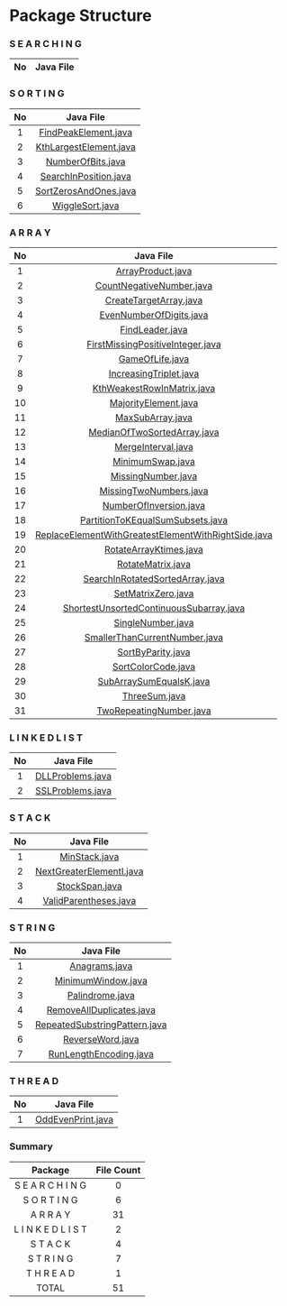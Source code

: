 # Package Structure

###  S E A R C H I N G
No|Java File|
:---:|:---:|

###  S O R T I N G
No|Java File|
:---:|:---:|
1|[FindPeakElement.java](https://github.com/ganeshannt/LetsImplementTheDSA/tree/master/src/main/java/com/practise/algorithm/sorting/problem/FindPeakElement.java)|
2|[KthLargestElement.java](https://github.com/ganeshannt/LetsImplementTheDSA/tree/master/src/main/java/com/practise/algorithm/sorting/problem/KthLargestElement.java)|
3|[NumberOfBits.java](https://github.com/ganeshannt/LetsImplementTheDSA/tree/master/src/main/java/com/practise/algorithm/sorting/problem/NumberOfBits.java)|
4|[SearchInPosition.java](https://github.com/ganeshannt/LetsImplementTheDSA/tree/master/src/main/java/com/practise/algorithm/sorting/problem/SearchInPosition.java)|
5|[SortZerosAndOnes.java](https://github.com/ganeshannt/LetsImplementTheDSA/tree/master/src/main/java/com/practise/algorithm/sorting/problem/SortZerosAndOnes.java)|
6|[WiggleSort.java](https://github.com/ganeshannt/LetsImplementTheDSA/tree/master/src/main/java/com/practise/algorithm/sorting/problem/WiggleSort.java)|

###  A R R A Y
No|Java File|
:---:|:---:|
1|[ArrayProduct.java](https://github.com/ganeshannt/LetsImplementTheDSA/tree/master/src/main/java/com/practise/ds/array/problem/ArrayProduct.java)|
2|[CountNegativeNumber.java](https://github.com/ganeshannt/LetsImplementTheDSA/tree/master/src/main/java/com/practise/ds/array/problem/CountNegativeNumber.java)|
3|[CreateTargetArray.java](https://github.com/ganeshannt/LetsImplementTheDSA/tree/master/src/main/java/com/practise/ds/array/problem/CreateTargetArray.java)|
4|[EvenNumberOfDigits.java](https://github.com/ganeshannt/LetsImplementTheDSA/tree/master/src/main/java/com/practise/ds/array/problem/EvenNumberOfDigits.java)|
5|[FindLeader.java](https://github.com/ganeshannt/LetsImplementTheDSA/tree/master/src/main/java/com/practise/ds/array/problem/FindLeader.java)|
6|[FirstMissingPositiveInteger.java](https://github.com/ganeshannt/LetsImplementTheDSA/tree/master/src/main/java/com/practise/ds/array/problem/FirstMissingPositiveInteger.java)|
7|[GameOfLife.java](https://github.com/ganeshannt/LetsImplementTheDSA/tree/master/src/main/java/com/practise/ds/array/problem/GameOfLife.java)|
8|[IncreasingTriplet.java](https://github.com/ganeshannt/LetsImplementTheDSA/tree/master/src/main/java/com/practise/ds/array/problem/IncreasingTriplet.java)|
9|[KthWeakestRowInMatrix.java](https://github.com/ganeshannt/LetsImplementTheDSA/tree/master/src/main/java/com/practise/ds/array/problem/KthWeakestRowInMatrix.java)|
10|[MajorityElement.java](https://github.com/ganeshannt/LetsImplementTheDSA/tree/master/src/main/java/com/practise/ds/array/problem/MajorityElement.java)|
11|[MaxSubArray.java](https://github.com/ganeshannt/LetsImplementTheDSA/tree/master/src/main/java/com/practise/ds/array/problem/MaxSubArray.java)|
12|[MedianOfTwoSortedArray.java](https://github.com/ganeshannt/LetsImplementTheDSA/tree/master/src/main/java/com/practise/ds/array/problem/MedianOfTwoSortedArray.java)|
13|[MergeInterval.java](https://github.com/ganeshannt/LetsImplementTheDSA/tree/master/src/main/java/com/practise/ds/array/problem/MergeInterval.java)|
14|[MinimumSwap.java](https://github.com/ganeshannt/LetsImplementTheDSA/tree/master/src/main/java/com/practise/ds/array/problem/MinimumSwap.java)|
15|[MissingNumber.java](https://github.com/ganeshannt/LetsImplementTheDSA/tree/master/src/main/java/com/practise/ds/array/problem/MissingNumber.java)|
16|[MissingTwoNumbers.java](https://github.com/ganeshannt/LetsImplementTheDSA/tree/master/src/main/java/com/practise/ds/array/problem/MissingTwoNumbers.java)|
17|[NumberOfInversion.java](https://github.com/ganeshannt/LetsImplementTheDSA/tree/master/src/main/java/com/practise/ds/array/problem/NumberOfInversion.java)|
18|[PartitionToKEqualSumSubsets.java](https://github.com/ganeshannt/LetsImplementTheDSA/tree/master/src/main/java/com/practise/ds/array/problem/PartitionToKEqualSumSubsets.java)|
19|[ReplaceElementWithGreatestElementWithRightSide.java](https://github.com/ganeshannt/LetsImplementTheDSA/tree/master/src/main/java/com/practise/ds/array/problem/ReplaceElementWithGreatestElementWithRightSide.java)|
20|[RotateArrayKtimes.java](https://github.com/ganeshannt/LetsImplementTheDSA/tree/master/src/main/java/com/practise/ds/array/problem/RotateArrayKtimes.java)|
21|[RotateMatrix.java](https://github.com/ganeshannt/LetsImplementTheDSA/tree/master/src/main/java/com/practise/ds/array/problem/RotateMatrix.java)|
22|[SearchInRotatedSortedArray.java](https://github.com/ganeshannt/LetsImplementTheDSA/tree/master/src/main/java/com/practise/ds/array/problem/SearchInRotatedSortedArray.java)|
23|[SetMatrixZero.java](https://github.com/ganeshannt/LetsImplementTheDSA/tree/master/src/main/java/com/practise/ds/array/problem/SetMatrixZero.java)|
24|[ShortestUnsortedContinuousSubarray.java](https://github.com/ganeshannt/LetsImplementTheDSA/tree/master/src/main/java/com/practise/ds/array/problem/ShortestUnsortedContinuousSubarray.java)|
25|[SingleNumber.java](https://github.com/ganeshannt/LetsImplementTheDSA/tree/master/src/main/java/com/practise/ds/array/problem/SingleNumber.java)|
26|[SmallerThanCurrentNumber.java](https://github.com/ganeshannt/LetsImplementTheDSA/tree/master/src/main/java/com/practise/ds/array/problem/SmallerThanCurrentNumber.java)|
27|[SortByParity.java](https://github.com/ganeshannt/LetsImplementTheDSA/tree/master/src/main/java/com/practise/ds/array/problem/SortByParity.java)|
28|[SortColorCode.java](https://github.com/ganeshannt/LetsImplementTheDSA/tree/master/src/main/java/com/practise/ds/array/problem/SortColorCode.java)|
29|[SubArraySumEqualsK.java](https://github.com/ganeshannt/LetsImplementTheDSA/tree/master/src/main/java/com/practise/ds/array/problem/SubArraySumEqualsK.java)|
30|[ThreeSum.java](https://github.com/ganeshannt/LetsImplementTheDSA/tree/master/src/main/java/com/practise/ds/array/problem/ThreeSum.java)|
31|[TwoRepeatingNumber.java](https://github.com/ganeshannt/LetsImplementTheDSA/tree/master/src/main/java/com/practise/ds/array/problem/TwoRepeatingNumber.java)|

###  L I N K E D L I S T
No|Java File|
:---:|:---:|
1|[DLLProblems.java](https://github.com/ganeshannt/LetsImplementTheDSA/tree/master/src/main/java/com/practise/ds/linkedlist/problem/DLLProblems.java)|
2|[SSLProblems.java](https://github.com/ganeshannt/LetsImplementTheDSA/tree/master/src/main/java/com/practise/ds/linkedlist/problem/SSLProblems.java)|

###  S T A C K
No|Java File|
:---:|:---:|
1|[MinStack.java](https://github.com/ganeshannt/LetsImplementTheDSA/tree/master/src/main/java/com/practise/ds/stack/problem/MinStack.java)|
2|[NextGreaterElementI.java](https://github.com/ganeshannt/LetsImplementTheDSA/tree/master/src/main/java/com/practise/ds/stack/problem/NextGreaterElementI.java)|
3|[StockSpan.java](https://github.com/ganeshannt/LetsImplementTheDSA/tree/master/src/main/java/com/practise/ds/stack/problem/StockSpan.java)|
4|[ValidParentheses.java](https://github.com/ganeshannt/LetsImplementTheDSA/tree/master/src/main/java/com/practise/ds/stack/problem/ValidParentheses.java)|

###  S T R I N G
No|Java File|
:---:|:---:|
1|[Anagrams.java](https://github.com/ganeshannt/LetsImplementTheDSA/tree/master/src/main/java/com/practise/ds/string/problem/Anagrams.java)|
2|[MinimumWindow.java](https://github.com/ganeshannt/LetsImplementTheDSA/tree/master/src/main/java/com/practise/ds/string/problem/MinimumWindow.java)|
3|[Palindrome.java](https://github.com/ganeshannt/LetsImplementTheDSA/tree/master/src/main/java/com/practise/ds/string/problem/Palindrome.java)|
4|[RemoveAllDuplicates.java](https://github.com/ganeshannt/LetsImplementTheDSA/tree/master/src/main/java/com/practise/ds/string/problem/RemoveAllDuplicates.java)|
5|[RepeatedSubstringPattern.java](https://github.com/ganeshannt/LetsImplementTheDSA/tree/master/src/main/java/com/practise/ds/string/problem/RepeatedSubstringPattern.java)|
6|[ReverseWord.java](https://github.com/ganeshannt/LetsImplementTheDSA/tree/master/src/main/java/com/practise/ds/string/problem/ReverseWord.java)|
7|[RunLengthEncoding.java](https://github.com/ganeshannt/LetsImplementTheDSA/tree/master/src/main/java/com/practise/ds/string/problem/RunLengthEncoding.java)|

###  T H R E A D
No|Java File|
:---:|:---:|
1|[OddEvenPrint.java](https://github.com/ganeshannt/LetsImplementTheDSA/tree/master/src/main/java/com/practise/java/thread/problem/OddEvenPrint.java)|

### Summary
Package|File Count|
:---:|:---:|
 S E A R C H I N G|0|
 S O R T I N G|6|
 A R R A Y|31|
 L I N K E D L I S T|2|
 S T A C K|4|
 S T R I N G|7|
 T H R E A D|1|
TOTAL|51|
